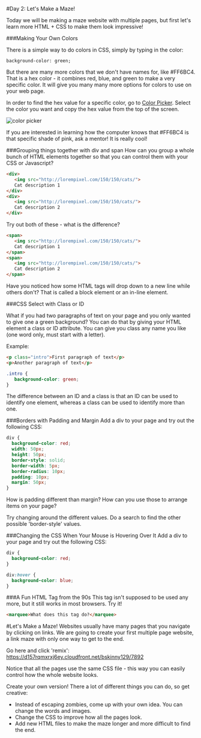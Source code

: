 #Day 2: Let's Make a Maze!

Today we will be making a maze website with multiple pages, but first let's learn more HTML + CSS to make them look impressive!

###Making Your Own Colors

There is a simple way to do colors in CSS, simply by typing in the color:

```background-color: green;```

But there are many more colors that we don't have names for, like #FF6BC4. That is a hex color - it combines red, blue, and green to make a very specific color. It will give you many many more options for colors to use on your web page.

In order to find the hex value for a specific color, go to [Color Picker](http://colorpicker.com/). Select the color you want and copy the hex value from the top of the screen.

![color picker](https://raw.githubusercontent.com/CoderDojoSV/Medallia-Web-Workshop/master/color%20picker2.png)

If you are interested in learning how the computer knows that #FF6BC4 is that specific shade of pink, ask a mentor! It is really cool!


###Grouping things together with div and span
How can you group a whole bunch of HTML elements together so that you can control them with your CSS or Javascript? 

```html
<div>
   <img src="http://lorempixel.com/150/150/cats/">
   Cat description 1
</div>
<div>
   <img src="http://lorempixel.com/150/150/cats/">
   Cat description 2
</div>
```

Try out both of these - what is the difference?

```html
<span>
   <img src="http://lorempixel.com/150/150/cats/">
   Cat description 1
</span>
<span>
   <img src="http://lorempixel.com/150/150/cats/">
   Cat description 2
</span>
```

Have you noticed how some HTML tags will drop down to a new line while others don't? That is called a block element or an in-line element.

###CSS Select with Class or ID

What if you had two paragraphs of text on your page and you only wanted to give one a green background? You can do that by giving your HTML element a class or ID attribute. You can give you class any name you like (one word only, must start with a letter).

Example: 
```html
<p class="intro">First paragraph of text</p>
<p>Another paragraph of text</p>
```
```css
.intro {
   background-color: green;
}
```

The difference between an ID and a class is that an ID can be used to identify one element, whereas a class can be used to identify more than one.

###Borders with Padding and Margin
Add a div to your page and try out the following CSS:

```css
div {
  background-color: red;
  width: 50px;
  height: 50px;
  border-style: solid;
  border-width: 5px;
  border-radius: 10px;
  padding: 10px;
  margin: 50px;
}
```

How is padding different than margin? How can you use those to arrange items on your page?

Try changing around the different values. Do a search to find the other possible 'border-style' values. 

###Changing the CSS When Your Mouse is Hovering Over It
Add a div to your page and try out the following CSS:

```css
div {
  background-color: red;
}

div:hover {
  background-color: blue;
}
```

###A Fun HTML Tag from the 90s
This tag isn't supposed to be used any more, but it still works in most browsers. Try it!

```html
<marquee>What does this tag do?</marquee>
```

#Let's Make a Maze!
Websites usually have many pages that you navigate by clicking on links. We are going to create your first multiple page website, a link maze with only one way to get to the end.

Go here and click 'remix': https://d157rqmxrxj6ey.cloudfront.net/bskinny129/7892

Notice that all the pages use the same CSS file - this way you can easily control how the whole website looks.

Create your own version! There a lot of different things you can do, so get creative:
* Instead of escaping zombies, come up with your own idea. You can change the words and images.
* Change the CSS to improve how all the pages look.
* Add new HTML files to make the maze longer and more difficult to find the end.

